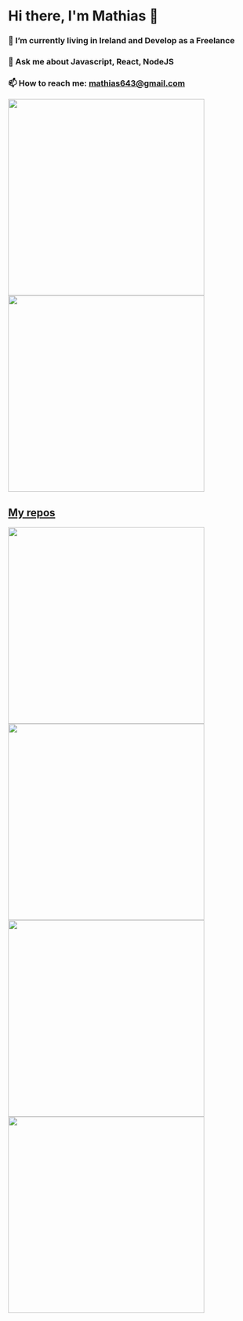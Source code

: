 # Hi there, I'm Mathias 👋

### 🔭 I’m currently living in Ireland and Develop as a Freelance
### 💬 Ask me about Javascript, React, NodeJS
### 📫 How to reach me: mathias643@gmail.com

<p align="left">
  <a href="https://github.com/mapodesta"><img width="400" src="https://github-readme-stats.vercel.app/api?username=mapodesta&show_icons=true&theme=nord">
  <a href="https://github.com/mapodesta"><img width="400" src="https://github-readme-stats.vercel.app/api/top-langs/?username=mapodesta&hide=html,scss,css&langs_count=10&layout=compact&theme=nord">
</p>
    
## My repos
    
<p align="left">
  
   <a href="https://github.com/mapodesta/ecommerce-pay"><img width="400" src="https://github-readme-stats.vercel.app/api/pin/?username=mapodesta&repo=ecommerce-pay&langs_count=5&layout=compact&theme=nord">
  <a href="https://github.com/mapodesta/productserver"><img width="400" src="https://github-readme-stats.vercel.app/api/pin/?username=mapodesta&card_height=300&&repo=productserver&langs_count=5&layout=compact&theme=nord">
  <a href="https://github.com/mapodesta/cryptocurrency"><img width="400" src="https://github-readme-stats.vercel.app/api/pin/?username=mapodesta&repo=cryptocurrency&langs_count=5&layout=compact&theme=nord">
  <a href="https://github.com/mapodesta/R-M-Finder"><img width="400" src="https://github-readme-stats.vercel.app/api/pin/?username=mapodesta&repo=R-M-Finder&hide=html,scss,css&langs_count=10&layout=compact&theme=nord">
</p>  

<!--
**mapodesta/mapodesta** is a ✨ _special_ ✨ repository because its `README.md` (this file) appears on your GitHub profile.

